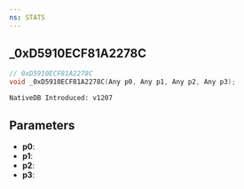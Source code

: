 ```yaml
---
ns: STATS
---
```

## _0xD5910ECF81A2278C

```c
// 0xD5910ECF81A2278C
void _0xD5910ECF81A2278C(Any p0, Any p1, Any p2, Any p3);
```

```
NativeDB Introduced: v1207
```

## Parameters
* **p0**:
* **p1**:
* **p2**:
* **p3**:
